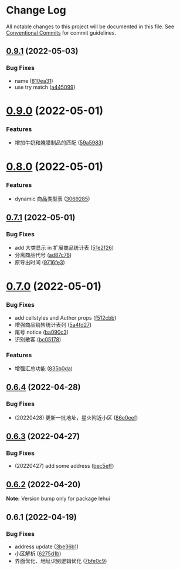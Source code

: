 # Change Log

All notable changes to this project will be documented in this file.
See [Conventional Commits](https://conventionalcommits.org) for commit guidelines.

## [0.9.1](https://github.com/snomiao/lehui/compare/lehui@0.9.0...lehui@0.9.1) (2022-05-03)


### Bug Fixes

* name ([810ea31](https://github.com/snomiao/lehui/commit/810ea3164288efe22139c7a421730a9db5047001))
* use try match ([a445099](https://github.com/snomiao/lehui/commit/a4450996fcc483b3597819344b0e2a5d3b689d82))





# [0.9.0](https://github.com/snomiao/lehui/compare/lehui@0.8.0...lehui@0.9.0) (2022-05-01)


### Features

* 增加牛奶和腌腊制品的匹配 ([59a5983](https://github.com/snomiao/lehui/commit/59a59831c93895d9fc60986b7291248bc21a585a))





# [0.8.0](https://github.com/snomiao/lehui/compare/lehui@0.7.1...lehui@0.8.0) (2022-05-01)


### Features

* dynamic 商品类型表 ([3069285](https://github.com/snomiao/lehui/commit/3069285dc8f03e22897ae8a40b8eac8c82edbc28))





## [0.7.1](https://github.com/snomiao/lehui/compare/lehui@0.7.0...lehui@0.7.1) (2022-05-01)

### Bug Fixes

- add 大类显示 in 扩展商品统计表 ([51e2f26](https://github.com/snomiao/lehui/commit/51e2f2604d2e8e0bb3a495235cd283cfa6106fc3))
- 分离商品代号 ([ad87c76](https://github.com/snomiao/lehui/commit/ad87c763a9b696522dce7015cec097e1956c0328))
- 原导出时间 ([9716fe3](https://github.com/snomiao/lehui/commit/9716fe3ba169ac43b757dd5ddec46ab6f97e3cda))

# [0.7.0](https://github.com/snomiao/lehui/compare/lehui@0.6.4...lehui@0.7.0) (2022-05-01)

### Bug Fixes

- add cellstyles and Author props ([f512cbb](https://github.com/snomiao/lehui/commit/f512cbb30ca45ec72d93d7584d9dfac061e51404))
- 增强商品销售统计表列 ([5a4fd27](https://github.com/snomiao/lehui/commit/5a4fd277a13ef45eb1e6980b0474cb0d742d99fa))
- 尾号 notice ([ba090c3](https://github.com/snomiao/lehui/commit/ba090c3a74ce7c8ba05fabcdcdfd31ab8368df39))
- 识别散客 ([bc05178](https://github.com/snomiao/lehui/commit/bc0517872de00c252da6f0157eb0fab6ba3b83c2))

### Features

- 增强汇总功能 ([835b0da](https://github.com/snomiao/lehui/commit/835b0da05e1475b1982650a16cd126b118dc5464))

## [0.6.4](https://github.com/snomiao/lehui/compare/lehui@0.6.3...lehui@0.6.4) (2022-04-28)

### Bug Fixes

- (20220428) 更新一批地址，星火附近小区 ([86e0eef](https://github.com/snomiao/lehui/commit/86e0eefd7c831e0daa0621d6be9410838971cfd7))

## [0.6.3](https://github.com/snomiao/lehui/compare/lehui@0.6.2...lehui@0.6.3) (2022-04-27)

### Bug Fixes

- (20220427) add some address ([bec5eff](https://github.com/snomiao/lehui/commit/bec5effb3099dda961998a08a9327a19e4101a6b))

## [0.6.2](https://github.com/snomiao/lehui/compare/lehui@0.6.1...lehui@0.6.2) (2022-04-20)

**Note:** Version bump only for package lehui

## 0.6.1 (2022-04-19)

### Bug Fixes

- address update ([3be36b1](https://github.com/snomiao/lehui/commit/3be36b1b5ce945bc41aa2e7ea5550b10be96b89b))
- 小区解析 ([6275d1b](https://github.com/snomiao/lehui/commit/6275d1b413c51410ba9b7e208e23f6f6034fc9a6))
- 界面优化、地址识别逻辑优化 ([7bfe0c9](https://github.com/snomiao/lehui/commit/7bfe0c9ea00e28305427ac486d7ccfa10c654c22))
